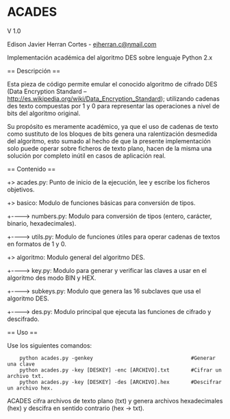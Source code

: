 # ACADES

V 1.0

Edison Javier Herran Cortes - ejherran.c@ŋmail.com

Implementación académica del algoritmo DES sobre lenguaje Python 2.x


== Descripción ==

Esta pieza de código permite emular el conocido algoritmo de cifrado DES (Data Encryption Standard – http://es.wikipedia.org/wiki/Data_Encryption_Standard); utilizando cadenas des texto compuestas por 1 y 0 para representar las operaciones a nivel de bits del algoritmo original.

Su propósito es meramente académico, ya que el uso de cadenas de texto como sustituto de los bloques de bits genera una ralentización desmedida del algoritmo, esto sumado al hecho de que la presente implementación solo puede operar sobre ficheros de texto plano, hacen de la misma una solución por completo inútil en casos de aplicación real.


== Contenido ==

+> acades.py: Punto de inicio de la ejecución, lee y escribe los ficheros objetivos.


+> basico: Modulo de funciones básicas para conversión de tipos.

+----> numbers.py: Modulo para conversión de tipos (entero, carácter, binario, hexadecimales).

+----> utils.py: Modulo de funciones útiles para operar cadenas de textos en formatos de 1 y 0.


+> algoritmo: Modulo general del algoritmo DES.

+----> key.py: Modulo para generar y verificar las claves a usar en el algoritmo des modo BIN y HEX.

+----> subkeys.py: Modulo que genera las 16 subclaves que usa el algoritmo DES.

+----> des.py: Modulo principal que ejecuta las funciones de cifrado y descifrado.

== Uso ==

Use los siguientes comandos:

        python acades.py -genkey                                #Generar una clave
        python acades.py -key [DESKEY] -enc [ARCHIVO].txt       #Cifrar un archivo txt.
        python acades.py -key [DESKEY] -des [ARCHIVO].hex       #Descifrar un archivo hex.

ACADES cifra archivos de texto plano (txt) y genera archivos hexadecimales (hex) y descifra en sentido contrario (hex -> txt).
